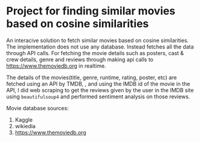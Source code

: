 # Project for finding similar movies based on cosine similarities


An interacive solution to fetch similar movies based on cosine similarities. The implementation does not use any database. Instead fetches all the data through API calls. For fetching
the movie details such as posters, cast & crew details, genre and reviews through making api calls to https://www.themoviedb.org in realtime.

The details of the movies(title, genre, runtime, rating, poster, etc) are fetched using an API by TMDB, , and using the IMDB id of the movie in the API, I did web scraping to get the reviews given by the user in the IMDB site using `beautifulsoup4` and performed sentiment analysis on those reviews.


Movie database sources:
1. Kaggle
2. wikiedia
3. https://www.themoviedb.org
